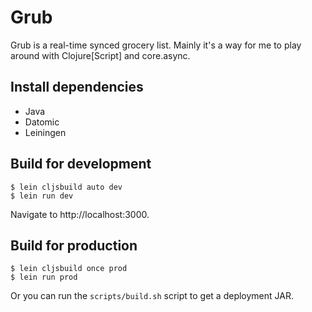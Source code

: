 Grub
===============

Grub is a real-time synced grocery list. Mainly it's a way for me to play around with Clojure[Script] and core.async.

Install dependencies
------------
- Java
- Datomic
- Leiningen

Build for development
-------

```
$ lein cljsbuild auto dev
$ lein run dev
```

Navigate to http://localhost:3000.

Build for production
-------

```
$ lein cljsbuild once prod
$ lein run prod
```

Or you can run the `scripts/build.sh` script to get a deployment JAR.
